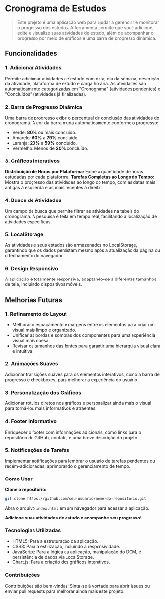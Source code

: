 # Cronograma de Estudos

> Este projeto é uma aplicação web para ajudar a gerenciar e monitorar o progresso dos estudos. A ferramenta permite que você adicione, edite e visualize suas atividades de estudo, além de acompanhar o progresso por meio de gráficos e uma barra de progresso dinâmica.

## Funcionalidades

### 1. **Adicionar Atividades**

Permite adicionar atividades de estudo com data, dia da semana, descrição da atividade, plataforma de estudo e carga horária.
As atividades são automaticamente categorizadas em "Cronograma" (atividades pendentes) e "Concluídos" (atividades já finalizadas).

### 2. **Barra de Progresso Dinâmica**

Uma barra de progresso exibe o percentual de conclusão das atividades do cronograma. A cor da barra muda automaticamente conforme o progresso:

- Verde: **80%** ou mais concluído.
- Amarelo: **60%** a **79%** concluído.
- Laranja: **20%** a **59%** concluído.
- Vermelho: Menos de **20%** concluído.

### 3. **Gráficos Interativos**

**Distribuição de Horas por Plataforma:** Exibe a quantidade de horas estudadas por cada plataforma.
**Tarefas Completas ao Longo do Tempo:** Mostra o progresso das atividades ao longo do tempo, com as datas mais antigas à esquerda e as mais recentes à direita.

### 4. Busca de Atividades

Um campo de busca que permite filtrar as atividades na tabela do cronograma. A pesquisa é feita em tempo real, facilitando a localização de atividades específicas.

### 5. LocalStorage

As atividades e seus estados são armazenados no LocalStorage, garantindo que os dados persistam mesmo após a atualização da página ou o fechamento do navegador.

### 6. Design Responsivo

A aplicação é totalmente responsiva, adaptando-se a diferentes tamanhos de tela, incluindo dispositivos móveis.

## Melhorias Futuras

### 1. Refinamento do Layout

- Melhorar o espaçamento e margens entre os elementos para criar um visual mais limpo e organizado.
- Unificar as bordas e sombras dos componentes para uma experiência visual mais coesa.
- Revisar os tamanhos das fontes para garantir uma hierarquia visual clara e intuitiva.

### 2. Animações Suaves

Adicionar transições suaves para os elementos interativos, como a barra de progresso e checkboxes, para melhorar a experiência do usuário.

### 3. Personalização dos Gráficos

Adicionar rótulos diretos nos gráficos e personalizar ainda mais o visual para torná-los mais informativos e atraentes.

### 4. Footer Informativo

Enriquecer o footer com informações adicionais, como links para o repositório do GitHub, contato, e uma breve descrição do projeto.

### 5. Notificações de Tarefas

Implementar notificações para lembrar o usuário de tarefas pendentes ou recém-adicionadas, aprimorando o gerenciamento de tempo.

### Como Usar:

**Clone o repositório:**

```bash
git clone https://github.com/seu-usuario/nome-do-repositorio.git
```

Abra o arquivo `index.html` em um navegador para acessar a aplicação.

**Adicione suas atividades de estudo e acompanhe seu progresso!**

### Tecnologias Utilizadas

- HTML5: Para a estruturação da aplicação.
- CSS3: Para a estilização, incluindo a responsividade.
- JavaScript: Para a lógica da aplicação, manipulação do DOM, e persistência de dados via LocalStorage.
- Chart.js: Para a criação dos gráficos interativos.

### Contribuições

Contribuições são bem-vindas! Sinta-se à vontade para abrir issues ou enviar pull requests para melhorar ainda mais este projeto.
